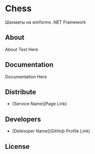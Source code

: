 # Chess
Шахматы на winforms .NET Framework
## About

About Text Here

## Documentation

Documentation Here

## Distribute

- [Service Name](Page Link)


## Developers

- [Delevoper Name](GitHub Profile Link)

## License
